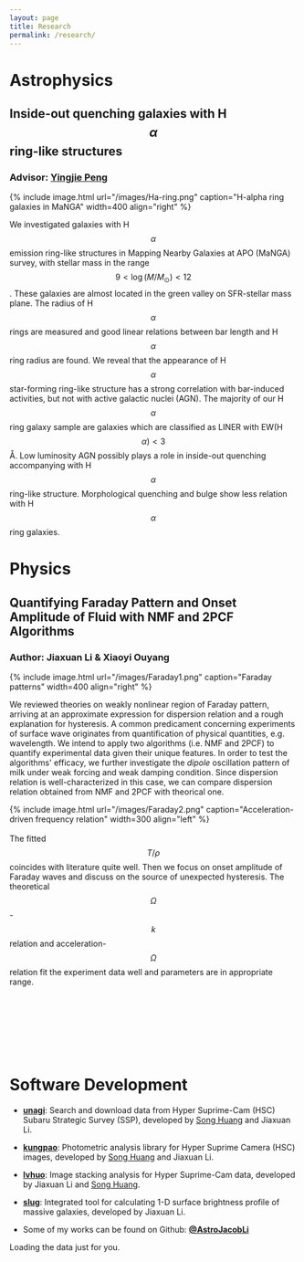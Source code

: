 ```yaml
---
layout: page
title: Research
permalink: /research/
---
```


# Astrophysics
## Inside-out quenching galaxies with H$$\alpha$$ ring-like structures
### Advisor: [**Yingjie Peng**](http://kiaa.pku.edu.cn/people/yingjie-peng)

{% include image.html url="/images/Ha-ring.png" caption="H-alpha ring galaxies in MaNGA" width=400 align="right" %}

We investigated galaxies with H$$\alpha$$ emission ring-like structures in Mapping Nearby Galaxies at APO (MaNGA) survey, with stellar mass in the range $$9 <\log(M/M_\odot) < 12$$. These galaxies are almost
located in the green valley on SFR-stellar mass plane. The radius of H$$\alpha$$ rings are measured and good
linear relations between bar length and H$$\alpha$$ ring radius are found. We reveal that the appearance of H$$\alpha$$ star-forming ring-like structure has a strong correlation with bar-induced activities, but not with active galactic nuclei (AGN). The majority of our H$$\alpha$$ ring galaxy sample are galaxies which are classified as LINER with EW(H$$\alpha)< 3$$Å. Low luminosity AGN possibly plays a role in inside-out quenching accompanying with H$$\alpha$$ ring-like structure. Morphological quenching and bulge show less relation with H$$\alpha$$ ring galaxies.

# Physics
## Quantifying Faraday Pattern and Onset Amplitude of Fluid with NMF and 2PCF Algorithms
### Author: Jiaxuan Li & Xiaoyi Ouyang

{% include image.html url="/images/Faraday1.png" caption="Faraday patterns" width=400 align="right" %}


We reviewed theories on weakly nonlinear region of Faraday pattern, arriving at an approximate expression for dispersion relation and a rough explanation for hysteresis. A common predicament concerning experiments of surface wave originates from quantification of physical quantities, e.g. wavelength. We intend to apply two algorithms (i.e. NMF and 2PCF) to quantify experimental data given their unique features. In order to test the algorithms' efficacy, we further investigate the _dipole_ oscillation pattern of milk under weak forcing and weak damping condition. Since dispersion relation is well-characterized in this case, we can compare dispersion relation obtained from NMF and 2PCF with theorical one.

{% include image.html url="/images/Faraday2.png" caption="Acceleration-driven frequency relation" width=300 align="left" %}
<br>
<br>
 The fitted $$T/\rho$$ coincides with literature quite well. Then we focus on onset amplitude of Faraday waves and discuss on the source of unexpected hysteresis. The theoretical $$\Omega$$-$$k$$ relation and acceleration-$$\Omega$$ relation fit the experiment data well and parameters are in appropriate range.

<br>
<br>
<br>
<br>
<br>
<br>

# Software Development
- [**unagi**](https://github.com/dr-guangtou/unagi): Search and download data from Hyper Suprime-Cam (HSC) Subaru Strategic Survey (SSP), developed by [Song Huang](http://dr-guangtou.github.io) and Jiaxuan Li.

- [**kungpao**](https://github.com/dr-guangtou/kungpao): Photometric analysis library for Hyper Suprime Camera (HSC) images, developed by [Song Huang](http://dr-guangtou.github.io) and Jiaxuan Li.

- [**lvhuo**](https://github.com/dr-guangtou/lvhuo): Image stacking analysis for Hyper Suprime-Cam data, developed by Jiaxuan Li and [Song Huang](http://dr-guangtou.github.io).

- [**slug**](https://github.com/AstroJacobLi/slug): Integrated tool for calculating 1-D surface brightness profile of massive galaxies, developed by Jiaxuan Li.

- Some of my works can be found on Github: [**@AstroJacobLi**](https://github.com/AstroJacobLi)

<!-- Include the library. -->
<script
  src="https://unpkg.com/github-calendar@latest/dist/github-calendar.min.js"
></script>

<!-- Optionally, include the theme (if you don't want to struggle to write the CSS) -->
<link
   rel="stylesheet"
   href="https://unpkg.com/github-calendar@latest/dist/github-calendar-responsive.css"
/>

<!-- Prepare a container for your calendar. -->
<div class="calendar">
    <!-- Loading stuff -->
    Loading the data just for you.
</div>

<script>
    GitHubCalendar(".calendar", "astrojacobli");
    // or enable responsive functionality
    GitHubCalendar(".calendar", "astrojacobli", { responsive: true });
</script>